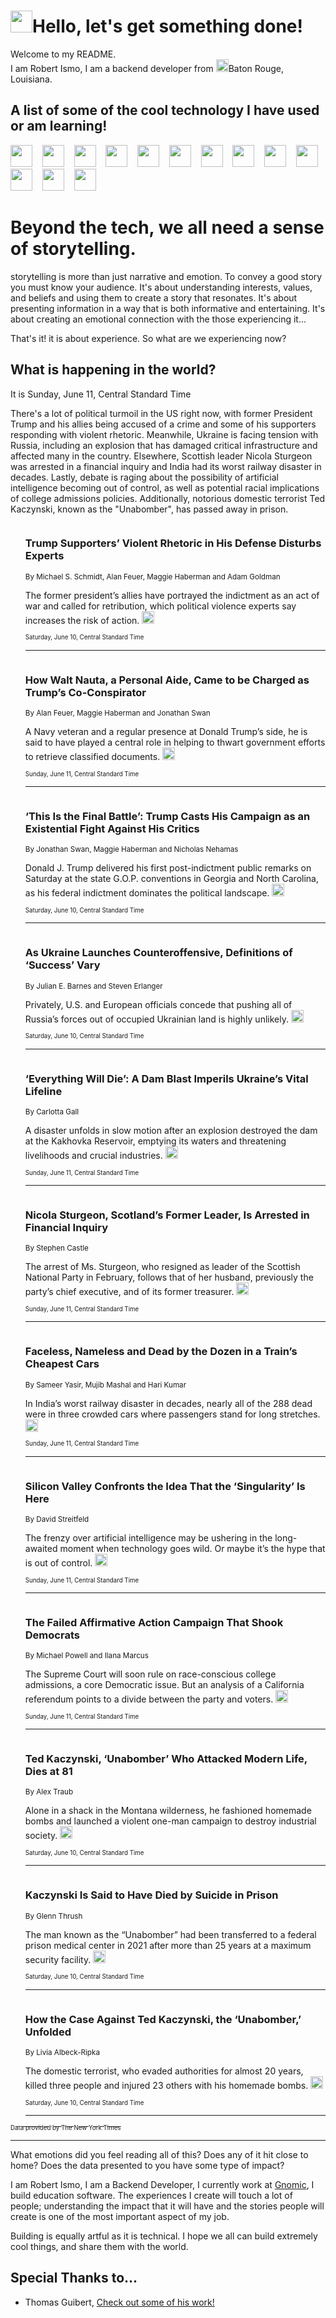 <h1><img src="https://emojis.slackmojis.com/emojis/images/1643514375/3493/hot-coffee.gif?1643514375" width="35"/>Hello, let's get something done!</h1>

<p>Welcome to my README.<br/>
I am Robert Ismo, I am a backend developer from <img src="https://emojis.slackmojis.com/emojis/images/1638395689/50435/moulin_rouge.png?1638395689" width="20"/>Baton Rouge, Louisiana.</p>
<h2>A list of some of the cool technology I have used or am learning!</h2>
<p>
<img src="https://emojis.slackmojis.com/emojis/images/1643516091/21142/meow_bongotap.gif?1643516091" width="35" alt="">
<img src="https://img.shields.io/badge/Favorite%20Frontend%20Framework-SvelteKit-f83903" alt="">
<img src="https://img.shields.io/badge/Second%20Favorite-Vue-40b581" alt="">
<img src="https://img.shields.io/badge/Most%20Used%20Runtime-Nodejs-78b061" alt="">
<img src="https://emojis.slackmojis.com/emojis/images/1643517416/34482/fire.gif?1643517416" width="35" alt="">
<img src="https://img.shields.io/badge/Javascript%20But%20Better-Typescript-0078ca" alt="">
<img src="https://img.shields.io/badge/Favorite%20Language-Elixir-3e244d" alt="">
<img src="https://img.shields.io/badge/Containerize%20Everything-Docker-6ac9ef" alt="">
<img src="https://emojis.slackmojis.com/emojis/images/1643514596/5999/meow_party.gif?1643514596" width="35" alt="">
<img src="https://img.shields.io/badge/API%20Love%20Language-Graphql-de32a5" alt="">
<img src="https://img.shields.io/badge/Our%20Favorite%20Version%20Controller-Git-e94f33" alt="">
<img src="https://img.shields.io/badge/Favorite%20Database-Redis-d42d1d" alt="">
<img src="https://emojis.slackmojis.com/emojis/images/1643514559/5584/deployparrot.gif?1643514559" width="35" alt="">
<img src="https://img.shields.io/badge/Container%20Interstate-RabbitMQ-f66200" alt="">
<img src="https://img.shields.io/badge/Gotta%20Learn-Kubernetes-316adf" alt="">
<img src="https://img.shields.io/badge/Really%20Mature%20Now-WASM-654fef" alt="">
<img src="https://emojis.slackmojis.com/emojis/images/1666642497/61942/dance_vibe.gif?1666642497" width="35" alt="">
<img src="https://img.shields.io/badge/For%20My%20M1-ARM64-657d96" alt="">
<img src="https://img.shields.io/badge/Loving%20This%20So%20Much-TailwindCSS-17bcb5" alt="">
<img src="https://img.shields.io/badge/Cool%20Build%20Tool-Vite-f9cb24" alt="">
<img src="https://emojis.slackmojis.com/emojis/images/1669231376/62819/working-on-it.gif?1669231376" width="35" alt="">
<img src="https://img.shields.io/badge/Fun%20and%20Easy%20Database-MongoDB-5f8c49" alt="">
<img src="https://img.shields.io/badge/JS%20Life%20Support-NPM-c73737" alt="">
<img src="https://img.shields.io/badge/I%20Liked%20It-DynamoDB-0073b9" alt="">
<img src="https://emojis.slackmojis.com/emojis/images/1643514045/46/question.gif?1643514045" width="35" alt="">
<img src="https://img.shields.io/badge/cool-React-60d6f9" alt="">
<img src="https://img.shields.io/badge/Future%20Big%20Project-Lambda-f37e00" alt="">
<img src="https://img.shields.io/badge/NPM%20But%20Better-PNPM-f1aa07" alt="">
<img src="https://emojis.slackmojis.com/emojis/images/1643514943/9662/fbwow.gif?1643514943" width="35" alt="">
<img src="https://img.shields.io/badge/First%20Language-C-662079" alt="">
<img src="https://img.shields.io/badge/Where%20I%20Deploy%20Frontend-Vercel-000000" alt="">
<img src="https://img.shields.io/badge/Who%20Does%20not%20Want%20an%20App-Swift-f9492a" alt="">
<img src="https://emojis.slackmojis.com/emojis/images/1643514058/151/javascript.png?1643514058" width="35" alt="">
<img src="https://img.shields.io/badge/cool-Python-fbd542" alt="">
<img src="https://img.shields.io/badge/Favorite%20Something-Stripe-656cdc" alt="">
<img src="https://img.shields.io/badge/Of%20Course-HTML5-ed6327" alt="">
<img src="https://emojis.slackmojis.com/emojis/images/1660415405/60731/bomb.gif?1660415405" width="35" alt="">
<img src="https://img.shields.io/badge/hate-CSS-2964ec" alt="">
<img src="https://img.shields.io/badge/Learning-CircleCI-141215" alt="">
<img src="https://img.shields.io/badge/Learning-Rust-fbbb3b" alt="">
<img src="https://emojis.slackmojis.com/emojis/images/1660415397/60712/writing-hand.gif?1660415397" width="35" alt="">
<img src="https://img.shields.io/badge/Dev%20Browser%20of%20Choice-Firefox-cc4e26" alt="">
<img src="https://img.shields.io/badge/Recoverying%20From%20Windows-UNIX-1781e3" alt="">
<img src="https://img.shields.io/badge/LOVE-LogSeq-90c1c2" alt="">
<img src="https://emojis.slackmojis.com/emojis/images/1643514066/223/kirby.gif?1643514066" width="35" alt="">
<img src="https://img.shields.io/badge/Daily%20Driver-MacOS-e6e6e8" alt="">
<img src="https://img.shields.io/badge/Git%20Server-Github-000000" alt="">
<img src="https://img.shields.io/badge/enjoyable-EC2-f17428" alt="">
<img src="https://emojis.slackmojis.com/emojis/images/1643514239/2069/excited.gif?1643514239" width="35" alt="">
</p>
<h1>Beyond the tech, we all need a sense of storytelling.</h1>
<p>storytelling is more than just narrative and emotion. To convey a good story you must know your audience. It's about understanding interests, values, and beliefs and using them to create a story that resonates. It's about presenting information in a way that is both informative and entertaining. It's about creating an emotional connection with the those experiencing it...</p>
<p>That's it! it is about experience. So what are we experiencing now?</p>
<h2>What is happening in the world?</h2>
<p>It is Sunday, June 11, Central Standard Time</p>
<p>
There&#39;s a lot of political turmoil in the US right now, with former President Trump and his allies being accused of a crime and some of his supporters responding with violent rhetoric. Meanwhile, Ukraine is facing tension with Russia, including an explosion that has damaged critical infrastructure and affected many in the country. Elsewhere, Scottish leader Nicola Sturgeon was arrested in a financial inquiry and India had its worst railway disaster in decades. Lastly, debate is raging about the possibility of artificial intelligence becoming out of control, as well as potential racial implications of college admissions policies. Additionally, notorious domestic terrorist Ted Kaczynski, known as the &quot;Unabomber&quot;, has passed away in prison.</p>
<ol>
<img src="https://img.shields.io/badge/-us-blue" alt="">
<h3>Trump Supporters’ Violent Rhetoric in His Defense Disturbs Experts</h3>
<sub>By Michael S. Schmidt, Alan Feuer, Maggie Haberman and Adam Goldman</sub>
<p>The former president’s allies have portrayed the indictment as an act of war and called for retribution, which political violence experts say increases the risk of action.  <a href="https://nyti.ms/3N4G5gS"><img src="https://developer.nytimes.com/files/poweredby_nytimes_30b.png?v=1583354208352" height="20"></a></p>
<sub><sub>Saturday, June 10, Central Standard Time</sub></sub>
<hr/>
<img src="https://img.shields.io/badge/-us-blue" alt="">
<h3>How Walt Nauta, a Personal Aide, Came to be Charged as Trump’s Co-Conspirator</h3>
<sub>By Alan Feuer, Maggie Haberman and Jonathan Swan</sub>
<p>A Navy veteran and a regular presence at Donald Trump’s side, he is said to have played a central role in helping to thwart government efforts to retrieve classified documents.  <a href="https://nyti.ms/43yc5B8"><img src="https://developer.nytimes.com/files/poweredby_nytimes_30b.png?v=1583354208352" height="20"></a></p>
<sub><sub>Sunday, June 11, Central Standard Time</sub></sub>
<hr/>
<img src="https://img.shields.io/badge/-us-blue" alt="">
<h3>‘This Is the Final Battle’: Trump Casts His Campaign as an Existential Fight Against His Critics</h3>
<sub>By Jonathan Swan, Maggie Haberman and Nicholas Nehamas</sub>
<p>Donald J. Trump delivered his first post-indictment public remarks on Saturday at the state G.O.P. conventions in Georgia and North Carolina, as his federal indictment dominates the political landscape.  <a href="https://nyti.ms/45TDbnR"><img src="https://developer.nytimes.com/files/poweredby_nytimes_30b.png?v=1583354208352" height="20"></a></p>
<sub><sub>Saturday, June 10, Central Standard Time</sub></sub>
<hr/>
<img src="https://img.shields.io/badge/-us-blue" alt="">
<h3>As Ukraine Launches Counteroffensive, Definitions of ‘Success’ Vary</h3>
<sub>By Julian E. Barnes and Steven Erlanger</sub>
<p>Privately, U.S. and European officials concede that pushing all of Russia’s forces out of occupied Ukrainian land is highly unlikely.  <a href="https://nyti.ms/3Nn6V5p"><img src="https://developer.nytimes.com/files/poweredby_nytimes_30b.png?v=1583354208352" height="20"></a></p>
<sub><sub>Saturday, June 10, Central Standard Time</sub></sub>
<hr/>
<img src="https://img.shields.io/badge/-world-blue" alt="">
<h3>‘Everything Will Die’: A Dam Blast Imperils Ukraine’s Vital Lifeline</h3>
<sub>By Carlotta Gall</sub>
<p>A disaster unfolds in slow motion after an explosion destroyed the dam at the Kakhovka Reservoir, emptying its waters and threatening livelihoods and crucial industries.  <a href="https://nyti.ms/43xVnlr"><img src="https://developer.nytimes.com/files/poweredby_nytimes_30b.png?v=1583354208352" height="20"></a></p>
<sub><sub>Sunday, June 11, Central Standard Time</sub></sub>
<hr/>
<img src="https://img.shields.io/badge/-world-blue" alt="">
<h3>Nicola Sturgeon, Scotland’s Former Leader, Is Arrested in Financial Inquiry</h3>
<sub>By Stephen Castle</sub>
<p>The arrest of Ms. Sturgeon, who resigned as leader of the Scottish National Party in February, follows that of her husband, previously the party’s chief executive, and of its former treasurer.  <a href="https://nyti.ms/3CjGOGd"><img src="https://developer.nytimes.com/files/poweredby_nytimes_30b.png?v=1583354208352" height="20"></a></p>
<sub><sub>Sunday, June 11, Central Standard Time</sub></sub>
<hr/>
<img src="https://img.shields.io/badge/-world-blue" alt="">
<h3>Faceless, Nameless and Dead by the Dozen in a Train’s Cheapest Cars</h3>
<sub>By Sameer Yasir, Mujib Mashal and Hari Kumar</sub>
<p>In India’s worst railway disaster in decades, nearly all of the 288 dead were in three crowded cars where passengers stand for long stretches.  <a href="https://nyti.ms/43xkJ2V"><img src="https://developer.nytimes.com/files/poweredby_nytimes_30b.png?v=1583354208352" height="20"></a></p>
<sub><sub>Sunday, June 11, Central Standard Time</sub></sub>
<hr/>
<img src="https://img.shields.io/badge/-technology-blue" alt="">
<h3>Silicon Valley Confronts the Idea That the ‘Singularity’ Is Here</h3>
<sub>By David Streitfeld</sub>
<p>The frenzy over artificial intelligence may be ushering in the long-awaited moment when technology goes wild. Or maybe it’s the hype that is out of control.  <a href="https://nyti.ms/42zDNMk"><img src="https://developer.nytimes.com/files/poweredby_nytimes_30b.png?v=1583354208352" height="20"></a></p>
<sub><sub>Sunday, June 11, Central Standard Time</sub></sub>
<hr/>
<img src="https://img.shields.io/badge/-us-blue" alt="">
<h3>The Failed Affirmative Action Campaign That Shook Democrats</h3>
<sub>By Michael Powell and Ilana Marcus</sub>
<p>The Supreme Court will soon rule on race-conscious college admissions, a core Democratic issue. But an analysis of a California referendum points to a divide between the party and voters.  <a href="https://nyti.ms/43xgaWl"><img src="https://developer.nytimes.com/files/poweredby_nytimes_30b.png?v=1583354208352" height="20"></a></p>
<sub><sub>Sunday, June 11, Central Standard Time</sub></sub>
<hr/>
<img src="https://img.shields.io/badge/-us-blue" alt="">
<h3>Ted Kaczynski, ‘Unabomber’ Who Attacked Modern Life, Dies at 81</h3>
<sub>By Alex Traub</sub>
<p>Alone in a shack in the Montana wilderness, he fashioned homemade bombs and launched a violent one-man campaign to destroy industrial society.  <a href="https://nyti.ms/43Ua9CE"><img src="https://developer.nytimes.com/files/poweredby_nytimes_30b.png?v=1583354208352" height="20"></a></p>
<sub><sub>Saturday, June 10, Central Standard Time</sub></sub>
<hr/>
<img src="https://img.shields.io/badge/-us-blue" alt="">
<h3>Kaczynski Is Said to Have Died by Suicide in Prison</h3>
<sub>By Glenn Thrush</sub>
<p>The man known as the “Unabomber” had been transferred to a federal prison medical center in 2021 after more than 25 years at a maximum security facility.  <a href="https://nyti.ms/3NkOgXI"><img src="https://developer.nytimes.com/files/poweredby_nytimes_30b.png?v=1583354208352" height="20"></a></p>
<sub><sub>Saturday, June 10, Central Standard Time</sub></sub>
<hr/>
<img src="https://img.shields.io/badge/-us-blue" alt="">
<h3>How the Case Against Ted Kaczynski, the ‘Unabomber,’ Unfolded</h3>
<sub>By Livia Albeck-Ripka</sub>
<p>The domestic terrorist, who evaded authorities for almost 20 years, killed three people and injured 23 others with his homemade bombs.  <a href="https://nyti.ms/3oQw0fF"><img src="https://developer.nytimes.com/files/poweredby_nytimes_30b.png?v=1583354208352" height="20"></a></p>
<sub><sub>Saturday, June 10, Central Standard Time</sub></sub>
<hr/>
</ol>
<a href="https://developer.nytimes.com"><sub><sub>Data provided by The New York Times</sub></sub></a>
<hr/>
<p>What emotions did you feel reading all of this? Does any of it hit close to home? Does the data presented to you have some type of impact?</p>
<p>I am Robert Ismo, I am a Backend Developer, I currently work at <a href="https://gnomic.education/">Gnomic</a>, I build education software. The experiences I create will touch a lot of people; understanding the impact that it will have and the stories people will create is one of the most important aspect of my job.</p>
<p>Building is equally artful as it is technical. I hope we all can build extremely cool things, and share them with the world.</p>
<h2>Special Thanks to...</h2>
<ul>
<li>Thomas Guibert, <a href="https://github.com/thmsgbrt/thmsgbrt">Check out some of his work!</a></li>
</ul>